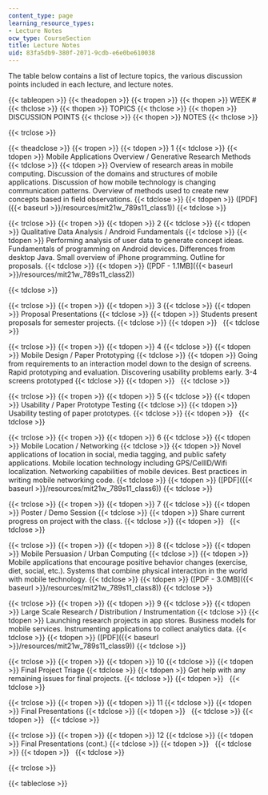 ```yaml
---
content_type: page
learning_resource_types:
- Lecture Notes
ocw_type: CourseSection
title: Lecture Notes
uid: 83fa5db9-380f-2071-9cdb-e6e0be610038
---
```


The table below contains a list of lecture topics, the various discussion points included in each lecture, and lecture notes.

{{< tableopen >}}
{{< theadopen >}}
{{< tropen >}}
{{< thopen >}}
WEEK #
{{< thclose >}}
{{< thopen >}}
TOPICS
{{< thclose >}}
{{< thopen >}}
DISCUSSION POINTS
{{< thclose >}}
{{< thopen >}}
NOTES
{{< thclose >}}

{{< trclose >}}

{{< theadclose >}}
{{< tropen >}}
{{< tdopen >}}
1
{{< tdclose >}}
{{< tdopen >}}
Mobile Applications Overview / Generative Research Methods
{{< tdclose >}}
{{< tdopen >}}
Overview of research areas in mobile computing. Discussion of the domains and structures of mobile applications. Discussion of how mobile technology is changing communication patterns. Overview of methods used to create new concepts based in field observations.
{{< tdclose >}}
{{< tdopen >}}
([PDF]({{< baseurl >}}/resources/mit21w_789s11_class1))
{{< tdclose >}}

{{< trclose >}}
{{< tropen >}}
{{< tdopen >}}
2
{{< tdclose >}}
{{< tdopen >}}
Qualitative Data Analysis / Android Fundamentals
{{< tdclose >}}
{{< tdopen >}}
Performing analysis of user data to generate concept ideas. Fundamentals of programming on Android devices. Differences from desktop Java. Small overview of iPhone programming. Outline for proposals.
{{< tdclose >}}
{{< tdopen >}}
([PDF - 1.1MB]({{< baseurl >}}/resources/mit21w_789s11_class2))  

{{< tdclose >}}

{{< trclose >}}
{{< tropen >}}
{{< tdopen >}}
3
{{< tdclose >}}
{{< tdopen >}}
Proposal Presentations
{{< tdclose >}}
{{< tdopen >}}
Students present proposals for semester projects.
{{< tdclose >}}
{{< tdopen >}}
 
{{< tdclose >}}

{{< trclose >}}
{{< tropen >}}
{{< tdopen >}}
4
{{< tdclose >}}
{{< tdopen >}}
Mobile Design / Paper Prototyping
{{< tdclose >}}
{{< tdopen >}}
Going from requirements to an interaction model down to the design of screens. Rapid prototyping and evaluation. Discovering usability problems early. 3-4 screens prototyped
{{< tdclose >}}
{{< tdopen >}}
 
{{< tdclose >}}

{{< trclose >}}
{{< tropen >}}
{{< tdopen >}}
5
{{< tdclose >}}
{{< tdopen >}}
Usability / Paper Prototype Testing
{{< tdclose >}}
{{< tdopen >}}
Usability testing of paper prototypes.
{{< tdclose >}}
{{< tdopen >}}
 
{{< tdclose >}}

{{< trclose >}}
{{< tropen >}}
{{< tdopen >}}
6
{{< tdclose >}}
{{< tdopen >}}
Mobile Location / Networking
{{< tdclose >}}
{{< tdopen >}}
Novel applications of location in social, media tagging, and public safety applications. Mobile location technology including GPS/CellID/Wifi localization. Networking capabilities of mobile devices. Best practices in writing mobile networking code.
{{< tdclose >}}
{{< tdopen >}}
([PDF]({{< baseurl >}}/resources/mit21w_789s11_class6))
{{< tdclose >}}

{{< trclose >}}
{{< tropen >}}
{{< tdopen >}}
7
{{< tdclose >}}
{{< tdopen >}}
Poster / Demo Session
{{< tdclose >}}
{{< tdopen >}}
Share current progress on project with the class.
{{< tdclose >}}
{{< tdopen >}}
 
{{< tdclose >}}

{{< trclose >}}
{{< tropen >}}
{{< tdopen >}}
8
{{< tdclose >}}
{{< tdopen >}}
Mobile Persuasion / Urban Computing
{{< tdclose >}}
{{< tdopen >}}
Mobile applications that encourage positive behavior changes (exercise, diet, social, etc.). Systems that combine physical interaction in the world with mobile technology.
{{< tdclose >}}
{{< tdopen >}}
([PDF - 3.0MB]({{< baseurl >}}/resources/mit21w_789s11_class8))
{{< tdclose >}}

{{< trclose >}}
{{< tropen >}}
{{< tdopen >}}
9
{{< tdclose >}}
{{< tdopen >}}
Large Scale Research / Distribution / Instrumentation
{{< tdclose >}}
{{< tdopen >}}
Launching research projects in app stores. Business models for mobile services. Instrumenting applications to collect analytics data.
{{< tdclose >}}
{{< tdopen >}}
([PDF]({{< baseurl >}}/resources/mit21w_789s11_class9))
{{< tdclose >}}

{{< trclose >}}
{{< tropen >}}
{{< tdopen >}}
10
{{< tdclose >}}
{{< tdopen >}}
Final Project Triage
{{< tdclose >}}
{{< tdopen >}}
Get help with any remaining issues for final projects.
{{< tdclose >}}
{{< tdopen >}}
 
{{< tdclose >}}

{{< trclose >}}
{{< tropen >}}
{{< tdopen >}}
11
{{< tdclose >}}
{{< tdopen >}}
Final Presentations
{{< tdclose >}}
{{< tdopen >}}
 
{{< tdclose >}}
{{< tdopen >}}
 
{{< tdclose >}}

{{< trclose >}}
{{< tropen >}}
{{< tdopen >}}
12
{{< tdclose >}}
{{< tdopen >}}
Final Presentations (cont.)
{{< tdclose >}}
{{< tdopen >}}
 
{{< tdclose >}}
{{< tdopen >}}
 
{{< tdclose >}}

{{< trclose >}}

{{< tableclose >}}